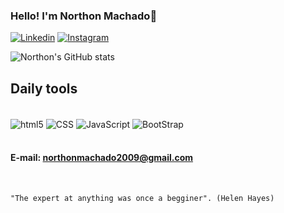 
### Hello! I'm Northon Machado👋

[![Linkedin](https://img.shields.io/badge/LinkedIn-0077B5?style=for-the-badge&logo=linkedin&logoColor=white)](https://www.linkedin.com/in/northon-machado-7136b91a0/)
[![Instagram](https://img.shields.io/badge/Instagram-E4405F?style=for-the-badge&logo=instagram&logoColor=white)](https://instagram.com/northon_machado?igshid=YmMyMTA2M2Y=)

![Northon's GitHub stats](https://github-readme-stats.vercel.app/api?username=DevNorthon&show_icons=true&theme=dark)

## Daily tools

<div style="display: inline_block"><br/>
    <img align="center" alt="html5" src="https://img.shields.io/badge/HTML5-E34F26?style=for-the-badge&logo=html5&logoColor=white" />
    <img align="center" alt="CSS" src="https://img.shields.io/badge/CSS-239120?&style=for-the-badge&logo=css3&logoColor=white" />
    <img align="center" alt="JavaScript" src="https://img.shields.io/badge/JavaScript-F7DF1E?style=for-the-badge&logo=javascript&logoColor=black" />
    <img align="center" alt="BootStrap" src="https://img.shields.io/badge/Bootstrap-563D7C?style=for-the-badge&logo=bootstrap&logoColor=white" />
    </div><br/>

#### E-mail: northonmachado2009@gmail.com

<br/>

    "The expert at anything was once a begginer". (Helen Hayes)
